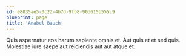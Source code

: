 ```yaml
---
id: e8035ae5-0c22-4b7d-9fb8-90d615b555c9
blueprint: page
title: 'Anabel Bauch'
---
```

Quis aspernatur eos harum sapiente omnis et. Aut quis et et sed quis. Molestiae iure saepe aut reiciendis aut aut atque et.
